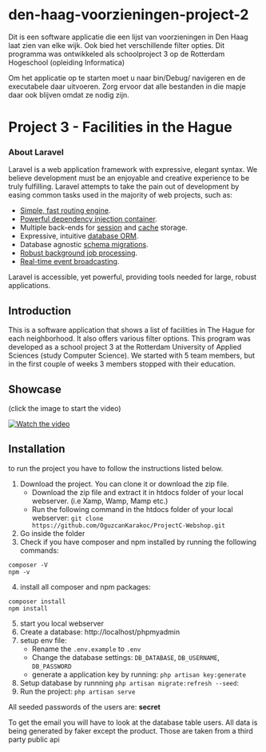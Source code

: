 # den-haag-voorzieningen-project-2
Dit is een software applicatie die een lijst van voorzieningen in Den Haag laat zien van elke wijk. Ook bied het verschillende filter opties. Dit programma was ontwikkeled als schoolproject 3 op de Rotterdam Hogeschool (opleiding Informatica)

Om het applicatie op te starten moet u naar bin/Debug/ navigeren en de executabele daar uitvoeren. Zorg ervoor dat alle bestanden in die mapje daar ook blijven omdat ze nodig zijn.

# Project 3 - Facilities in the Hague

### About Laravel

Laravel is a web application framework with expressive, elegant syntax. We believe development must be an enjoyable and creative experience to be truly fulfilling. Laravel attempts to take the pain out of development by easing common tasks used in the majority of web projects, such as:

- [Simple, fast routing engine](https://laravel.com/docs/routing).
- [Powerful dependency injection container](https://laravel.com/docs/container).
- Multiple back-ends for [session](https://laravel.com/docs/session) and [cache](https://laravel.com/docs/cache) storage.
- Expressive, intuitive [database ORM](https://laravel.com/docs/eloquent).
- Database agnostic [schema migrations](https://laravel.com/docs/migrations).
- [Robust background job processing](https://laravel.com/docs/queues).
- [Real-time event broadcasting](https://laravel.com/docs/broadcasting).

Laravel is accessible, yet powerful, providing tools needed for large, robust applications.

## Introduction

This is a software application that shows a list of facilities in The Hague for each neighborhood. It also offers various filter options. This program was developed as a school project 3 at the Rotterdam University of Applied Sciences (study Computer Science). We   started with 5 team members, but in the first couple of weeks 3 members stopped with their education.

## Showcase 

(click the image to start the video)

[![Watch the video](https://oguzcankarakoc.github.io/storage/project3-facilities-in-the-hague/project-3.jpg)](https://oguzcankarakoc.github.io/storage/project3-facilities-in-the-hague/showcase.mp4)

## Installation

to run the project you have to follow the instructions listed below.

1. Download the project. You can clone it or download the zip file.
    - Download the zip file and extract it in htdocs folder of your local webserver. (i.e Xamp, Wamp, Mamp etc.)
    - Run the following command in the htdocs folder of your local webserver: `git clone https://github.com/OguzcanKarakoc/ProjectC-Webshop.git`
2. Go inside the folder
3. Check if you have composer and npm installed by running the following commands:
```
composer -V
npm -v
```
4. install all composer and npm packages: 
``` 
composer install
npm install
```
5. start you local webserver
6. Create a database: http://localhost/phpmyadmin
7. setup env file:
    - Rename the `.env.example` to `.env`
    - Change the database settings: `DB_DATABASE`, `DB_USERNAME`, `DB_PASSWORD`
    - generate a application key by running: `php artisan key:generate`
8. Setup database by runnning `php artisan migrate:refresh --seed`:
9. Run the project: `php artisan serve`

All seeded passwords of the users are: **secret**  

To get the email you will have to look at the database table users. All data is being generated by faker except the product. Those are taken from a third party public api

